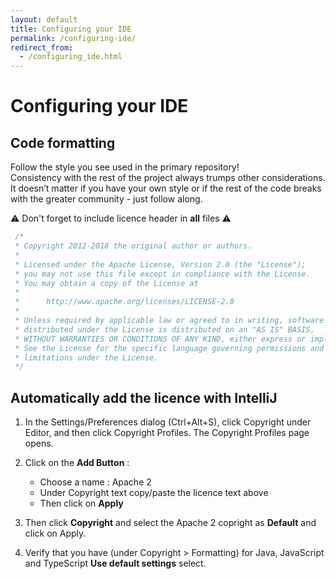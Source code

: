```yaml
---
layout: default
title: Configuring your IDE
permalink: /configuring-ide/
redirect_from:
  - /configuring_ide.html
---
```


# <i class="fa fa-keyboard-o"></i> Configuring your IDE

## Code formatting

Follow the style you see used in the primary repository!  
Consistency with the rest of the project always trumps other considerations. It doesn’t matter if you have your own style or if the rest of the code breaks with the greater community - just follow along.

⚠ Don't forget to include licence header in **all** files ⚠

```JAVA
 /*
 * Copyright 2012-2018 the original author or authors.
 *
 * Licensed under the Apache License, Version 2.0 (the "License");
 * you may not use this file except in compliance with the License.
 * You may obtain a copy of the License at
 *
 *      http://www.apache.org/licenses/LICENSE-2.0
 *
 * Unless required by applicable law or agreed to in writing, software
 * distributed under the License is distributed on an "AS IS" BASIS,
 * WITHOUT WARRANTIES OR CONDITIONS OF ANY KIND, either express or implied. 
 * See the License for the specific language governing permissions and
 * limitations under the License.
 */
```

## Automatically add the licence with IntelliJ

1. In the Settings/Preferences dialog (Ctrl+Alt+S), click Copyright under Editor, and then click Copyright Profiles. The Copyright Profiles page opens.

2. Click on the **Add Button** :
    * Choose a name : Apache 2
    * Under Copyright text copy/paste the licence text above
    * Then click on **Apply**

3. Then click **Copyright** and select the Apache 2 copright as **Default** and click on Apply.

4. Verify that you have (under Copyright > Formatting) for Java, JavaScript and TypeScript **Use default settings** select.